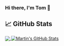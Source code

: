 ### Hi there, I'm Tom 👋

## 📈 GitHub Stats
<a href="https://github.com/tomtorggler/">
  <img align="center" src="https://github-readme-stats.vercel.app/api/top-langs/?username=tomtorggler&hide=java,html,powershell&title_color=ffffff&text_color=c9cacc&icon_color=2bbc8a&bg_color=1d1f21" />
</a>
<a href="https://github.com/tomtorggler/">
  <img align="center" src="https://github-readme-stats.vercel.app/api?username=tomtorggler&show_icons=true&line_height=27&count_private=true&title_color=ffffff&text_color=c9cacc&icon_color=2bbc8a&bg_color=1d1f21" alt="Martin's GitHub Stats" />
</a>


<!--
**tomtorggler/tomtorggler** is a ✨ _special_ ✨ repository because its `README.md` (this file) appears on your GitHub profile.

Here are some ideas to get you started:

- 🔭 I’m currently working on ...
- 🌱 I’m currently learning ...
- 👯 I’m looking to collaborate on ...
- 🤔 I’m looking for help with ...
- 💬 Ask me about ...
- 📫 How to reach me: ...
- 😄 Pronouns: ...
- ⚡ Fun fact: ...
-->
